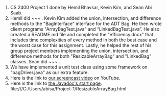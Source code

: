 1. CS 2400 Project 1 done by Hemil Bhavsar, Kevin Kim, and Sean Abi Saab.
2. Hemil did ~~~ . Kevin Kim added the union, intersection, and difference methods to the "BagInterface" interface for the ADT Bag. He then wrote client programs "ArrayBagTest.java" and “LinkedBagTest.java”. He also created a README.md file and completed the "efficiency.docx" that includes time complexities of every method in both the best case and the worst case for this assignment. Lastly, he helped the rest of his group project members implementing the union, intersection, and difference methods for both "ResizableArrayBag" and "LinkedBag" classes. Sean did ~~~ .
3. We have implemented a unit test class using some framework on "bagDriver.java" as our extra feature.
4. Here is the link to [our screencast video]() on YouTube.
5. Here is the link to [the Javadoc's start page](). 
file:///C:/Users/abisa/Project-1/ResizableArrayBag.html
